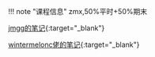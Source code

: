 !!! note "课程信息"
    zmx,50%平时+50%期末

[jmgg的笔记](https://www.aboatwithflow.top/1913170b7f328011bd25e796a0d1b6ef){:target="_blank"}  

[wintermelonc佬的笔记](https://wintermelonc.github.io/WintermelonC_Docs/zju/basic_courses/OOP/){:target="_blank"}